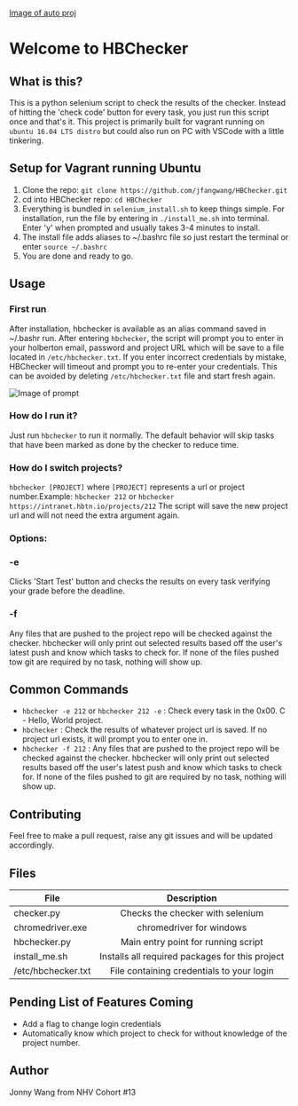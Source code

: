 [Image of auto proj](https://i.imgur.com/WZNODKC.png)
# Welcome to HBChecker
## What is this?
This is a python selenium script to check the results of the checker. Instead of hitting the 'check code' button for every task, you just run this script once and that's it. This project is primarily built for vagrant running on ```ubuntu 16.04 LTS distro``` but could also run on PC with VSCode with a little tinkering.
## Setup for Vagrant running Ubuntu
1. Clone the repo: ```git clone https://github.com/jfangwang/HBChecker.git```
2. cd into HBChecker repo: ```cd HBChecker```
3. Everything is bundled in ```selenium_install.sh``` to keep things simple. For installation, run the file by entering in ```./install_me.sh``` into terminal. Enter 'y' when prompted and usually takes 3-4 minutes to install.
4. The install file adds aliases to ~/.bashrc file so just restart the terminal or enter ```source ~/.bashrc```
5. You are done and ready to go.

## Usage
### First run
After installation, hbchecker is available as an alias command saved in ~/.bashr run. After entering ```hbchecker```, the script will prompt you to enter in your holberton email, password and project URL which will be save to a file located in ```/etc/hbchecker.txt```. If you enter incorrect credentials by mistake, HBChecker will timeout and prompt you to re-enter your credentials. This can be avoided by deleting ```/etc/hbchecker.txt``` file and start fresh again.

![Image of prompt](https://i.imgur.com/CK9VBQQ.png)
### How do I run it?
Just run ```hbchecker``` to run it normally. The default behavior will skip tasks that have been marked as done by the checker to reduce time.        
### How do I switch projects?
```hbchecker [PROJECT]``` where ```[PROJECT]``` represents a url or project number.Example: ```hbchecker 212``` or ```hbchecker https://intranet.hbtn.io/projects/212```
The script will save the new project url and will not need the extra argument again.

### Options:
### -e
Clicks 'Start Test' button and checks the results on every task verifying your grade before the deadline.
### -f
Any files that are pushed to the project repo will be checked against the checker.  hbchecker  will  only  print  out selected  results  based off the user's latest push and know which tasks to check for. If none of the files pushed tow git are required by no task, nothing will show up.

## Common Commands
* ```hbchecker -e 212``` or ```hbchecker 212 -e``` : Check every task in the 0x00. C - Hello, World project.
* ```hbchecker``` : Check the results of whatever project url is saved. If no project url exists, it will prompt you to enter one in.
* ```hbchecker -f 212``` :  Any files that are pushed to the project repo will be checked against the checker.  hbchecker  will  only  print  out selected  results  based off the user's latest push and know which tasks to check for. If none of the files pushed to git are required by no task, nothing will show up.

## Contributing
Feel free to make a pull request, raise any git issues and will be updated accordingly.

## Files

| File          | Description   |
| ------------- |:-------------:|
| checker.py    | Checks the checker with selenium     |
| chromedriver.exe      | chromedriver for windows     |
| hbchecker.py     | Main entry point for running script    |
| install_me.sh      | Installs all required packages for this project   |
| /etc/hbchecker.txt      | File containing credentials to your login |

## Pending List of Features Coming
* Add a flag to change login credentials
* Automatically know which project to check for without knowledge of the project number.

## Author
Jonny Wang from NHV Cohort #13